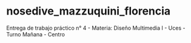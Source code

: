 # nosedive_mazzuquini_florencia
Entrega de trabajo práctico n° 4 - Materia: Diseño Multimedia I - Uces - Turno Mañana - Centro
